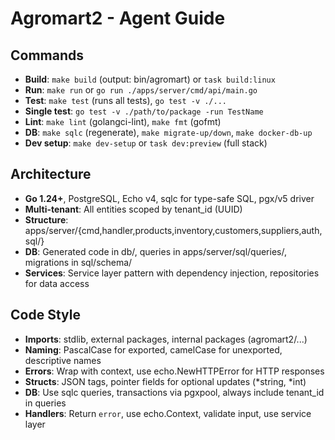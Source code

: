 # Agromart2 - Agent Guide

## Commands
- **Build**: `make build` (output: bin/agromart) or `task build:linux`
- **Run**: `make run` or `go run ./apps/server/cmd/api/main.go`
- **Test**: `make test` (runs all tests), `go test -v ./...` 
- **Single test**: `go test -v ./path/to/package -run TestName`
- **Lint**: `make lint` (golangci-lint), `make fmt` (gofmt)
- **DB**: `make sqlc` (regenerate), `make migrate-up/down`, `make docker-db-up`
- **Dev setup**: `make dev-setup` or `task dev:preview` (full stack)

## Architecture
- **Go 1.24+**, PostgreSQL, Echo v4, sqlc for type-safe SQL, pgx/v5 driver
- **Multi-tenant**: All entities scoped by tenant_id (UUID)
- **Structure**: apps/server/{cmd,handler,products,inventory,customers,suppliers,auth,sql/}
- **DB**: Generated code in db/, queries in apps/server/sql/queries/, migrations in sql/schema/
- **Services**: Service layer pattern with dependency injection, repositories for data access

## Code Style
- **Imports**: stdlib, external packages, internal packages (agromart2/...)
- **Naming**: PascalCase for exported, camelCase for unexported, descriptive names
- **Errors**: Wrap with context, use echo.NewHTTPError for HTTP responses
- **Structs**: JSON tags, pointer fields for optional updates (*string, *int)
- **DB**: Use sqlc queries, transactions via pgxpool, always include tenant_id in queries
- **Handlers**: Return `error`, use echo.Context, validate input, use service layer
